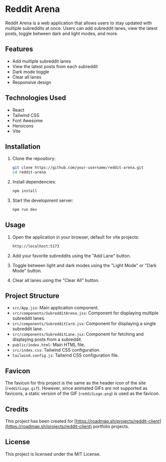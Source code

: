 # Reddit Arena

Reddit Arena is a web application that allows users to stay updated with multiple subreddits at once. Users can add subreddit lanes, view the latest posts, toggle between dark and light modes, and more.

## Features

- Add multiple subreddit lanes
- View the latest posts from each subreddit
- Dark mode toggle
- Clear all lanes
- Responsive design

## Technologies Used

- React
- Tailwind CSS
- Font Awesome
- Heroicons
- Vite

## Installation

1. Clone the repository:
   ```bash
   git clone https://github.com/your-username/reddit-arena.git
   cd reddit-arena
   ```

2. Install dependencies:
   ```bash
   npm install
   ```

3. Start the development server:
   ```bash
   npm run dev
   ```

## Usage

1. Open the application in your browser, default for vite projects:

   ```bash
   http://localhost:5173
   ```

2. Add your favorite subreddits using the "Add Lane" button.
3. Toggle between light and dark modes using the "Light Mode" or "Dark Mode" button.
4. Clear all lanes using the "Clear All" button.

## Project Structure

- `src/App.jsx`: Main application component.
- `src/components/SubredditArena.jsx`: Component for displaying multiple subreddit lanes.
- `src/components/SubredditCard.jsx`: Component for displaying a single subreddit lane.
- `src/components/SubredditLane.jsx`: Component for fetching and displaying posts from a subreddit.
- `public/index.html`: Main HTML file.
- `src/index.css`: Tailwind CSS configuration.
- `tailwind.config.js`: Tailwind CSS configuration file.

## Favicon

The favicon for this project is the same as the header icon of the site (`redditLogo.gif`). However, since animated GIFs are not supported as favicons, a static version of the GIF (`redditLogo.png`) is used as the favicon.

## Credits

This project has been created for [https://roadmap.sh/projects/reddit-client](https://roadmap.sh/projects/reddit-client) portfolio projects.

## License

This project is licensed under the MIT License.
